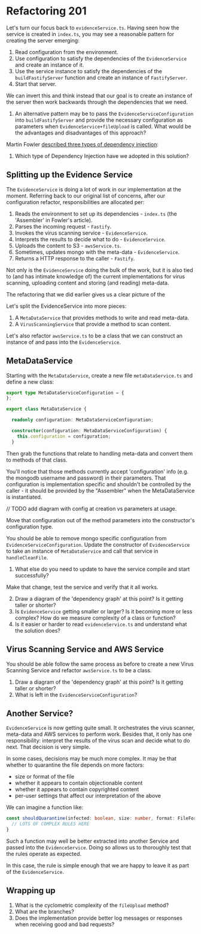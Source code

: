 # Refactoring 201

Let's turn our focus back to `evidenceService.ts`. Having seen how the service is created in `index.ts`, you may see a reasonable pattern for creating the server emerging:

1. Read configuration from the environment.
2. Use configuration to satisfy the dependencies of the `EvidenceService` and create an instance of it.
3. Use the service instance to satisfy the dependencies of the `buildFastifyServer` function and create an instance of `FastifyServer`.
4. Start that server.

We can invert this and think instead that our goal is to create an instance of the server then work backwards through the dependencies that we need.

1. An alternative pattern may be to pass the `EvidenceServiceConfiguration` into `buildFastifyServer` and provide the necessary configuration as parameters when `EvidenceService+fileUpload` is called. What would be the advantages and disadvantages of this approach?

Martin Fowler [described three types of dependency injection](https://martinfowler.com/articles/injection.html#FormsOfDependencyInjection):

1. Which type of Dependency Injection have we adopted in this solution?

## Splitting up the Evidence Service

The `EvidenceService` is doing a lot of work in our implementation at the moment. Referring back to our original list of concerns, after our configuration refactor, responsibilities are allocated per:

1. Reads the environment to set up its dependencies - `index.ts` (the 'Assembler' in Fowler's article).
2. Parses the incoming request - `Fastify`.
3. Invokes the virus scanning service - `EvidenceService`.
4. Interprets the results to decide what to do - `EvidenceService`.
5. Uploads the content to S3 - `awsService.ts`.
6. Sometimes, updates mongo with the meta-data - `EvidenceService`.
7. Returns a HTTP response to the caller  - `Fastify`.

Not only is the `EvidenceService` doing the bulk of the work, but it is also tied to (and has intimate knowledge of) the current implementations for virus scanning, uploading content and storing (and reading) meta-data.

The refactoring that we did earlier gives us a clear picture of the 

Let's split the EvidenceService into more pieces:

1. A `MetaDataService` that provides methods to write and read meta-data.
2. A `VirusScanningService` that provide a method to scan content.

Let's also refactor `awsService.ts` to be a class that we can construct an instance of and pass into the `EvidenceService`.

## MetaDataService

Starting with the `MetaDataService`, create a new file `metaDataService.ts` and define a new class:

```typescript
export type MetaDataServiceConfiguration = {
};

export class MetaDataService {

  readonly configuration: MetaDataServiceConfiguration;

  constructor(configuration: MetaDataServiceConfiguration) {
    this.configuration = configuration;
  }
```

Then grab the functions that relate to handling meta-data and convert them to methods of that class.

You'll notice that those methods currently accept 'configuration' info (e.g. the mongodb username and password) in their parameters. That configuration is implementation specific and shouldn't be controlled by the caller - it should be provided by the "Assembler" when the MetaDataService is instantiated.

// TODO add diagram with config at creation vs parameters at usage.

Move that configuration out of the method parameters into the constructor's configuration type.

You should be able to remove mongo specific configuration from `EvidenceServiceConfiguration`. Update the constructor of `EvidenceService` to take an instance of `MetaDataService` and call that service in `handleCleanFile`.

1. What else do you need to update to have the service compile and start successfully?

Make that change, test the service and verify that it all works.

2. Draw a diagram of the 'dependency graph' at this point? Is it getting taller or shorter?
3. Is `EvidenceService` getting smaller or larger? Is it becoming more or less complex? How do we measure complexity of a class or function?
3. Is it easier or harder to read `evidenceService.ts` and understand what the solution does?

## Virus Scanning Service and AWS Service

You should be able follow the same process as before to create a new Virus Scanning Service and refactor `awsService.ts` to be a class.

1. Draw a diagram of the 'dependency graph' at this point? Is it getting taller or shorter?
2. What is left in the `EvidenceServiceConfiguration`?

## Another Service?

`EvidenceService` is now getting quite small. It orchestrates the virus scanner, meta-data and AWS services to perform work. Besides that, it only has one responsibility: interpret the results of the virus scan and decide what to do next. That decision is very simple.

In some cases, decisions may be much more complex. It may be that whether to quarantine the file depends on more factors:

* size or format of the file
* whether it appears to contain objectionable content
* whether it appears to contain copyrighted content
* per-user settings that affect our interpretation of the above

We can imagine a function like:

```typescript
const shouldQuarantine(infected: boolean, size: number, format: FileFormat, objectionable: boolean, copyrighted: boolean, customerDetails: CustomerAgreement): boolean => {
  // LOTS OF COMPLEX RULES HERE
}
```

Such a function may well be better extracted into another Service and passed into the `EvidenceService`. Doing so allows us to thoroughly test that the rules operate as expected.

In this case, the rule is simple enough that we are happy to leave it as part of the `EvidenceService`.

## Wrapping up

1. What is the cyclometric complexity of the `fileUpload` method?
2. What are the branches?
3. Does the implementation provide better log messages or responses when receiving good and bad requests?